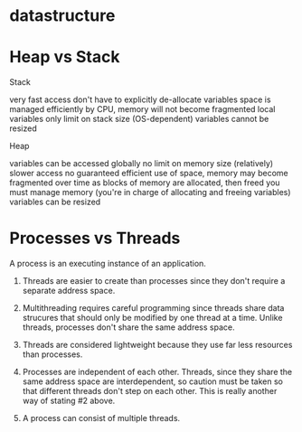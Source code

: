 datastructure
=============

Heap vs Stack
=============

Stack

very fast access
don't have to explicitly de-allocate variables
space is managed efficiently by CPU, memory will not become fragmented
local variables only
limit on stack size (OS-dependent)
variables cannot be resized

Heap

variables can be accessed globally
no limit on memory size
(relatively) slower access
no guaranteed efficient use of space, memory may become fragmented over time as blocks of memory are allocated, then freed
you must manage memory (you're in charge of allocating and freeing variables)
variables can be resized

Processes vs Threads
===================

A process is an executing instance of an application.

1. Threads are easier to create than processes since they
don't require a separate address space.

2. Multithreading requires careful programming since threads
share data strucures that should only be modified by one thread
at a time.  Unlike threads, processes don't share the same
address space.

3.  Threads are considered lightweight because they use far
less resources than processes.

4.  Processes are independent of each other.  Threads, since they
share the same address space are interdependent, so caution
must be taken so that different threads don't step on each other.
This is really another way of stating #2 above.

5.  A process can consist of multiple threads.